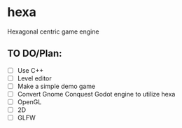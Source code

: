 # hexa
Hexagonal centric game engine

## TO DO/Plan:
- [ ] Use C++
- [ ] Level editor
- [ ] Make a simple demo game
- [ ] Convert Gnome Conquest Godot engine to utilize hexa 
- [ ] OpenGL
- [ ] 2D
- [ ] GLFW